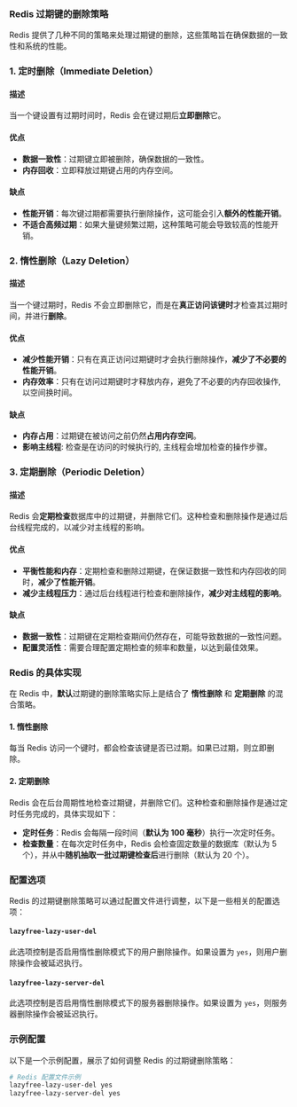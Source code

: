 ### Redis 过期键的删除策略

Redis 提供了几种不同的策略来处理过期键的删除，这些策略旨在确保数据的一致性和系统的性能。

### 1. **定时删除（Immediate Deletion）**

#### 描述

当一个键设置有过期时间时，Redis 会在键过期后**立即删除**它。

#### 优点

- **数据一致性**：过期键立即被删除，确保数据的一致性。
- **内存回收**：立即释放过期键占用的内存空间。

#### 缺点

- **性能开销**：每次键过期都需要执行删除操作，这可能会引入**额外的性能开销**。
- **不适合高频过期**：如果大量键频繁过期，这种策略可能会导致较高的性能开销。

### 2. **惰性删除（Lazy Deletion）**

#### 描述

当一个键过期时，Redis 不会立即删除它，而是在**真正访问该键时**才检查其过期时间，并进行**删除**。

#### 优点

- **减少性能开销**：只有在真正访问过期键时才会执行删除操作，**减少了不必要的性能开销**。
- **内存效率**：只有在访问过期键时才释放内存，避免了不必要的内存回收操作, 以空间换时间。

#### 缺点

- **内存占用**：过期键在被访问之前仍然**占用内存空间**。
- **影响主线程**: 检查是在访问的时候执行的, 主线程会增加检查的操作步骤。

### 3. **定期删除（Periodic Deletion）**

#### 描述

Redis 会**定期检查**数据库中的过期键，并删除它们。这种检查和删除操作是通过后台线程完成的，以减少对主线程的影响。

#### 优点

- **平衡性能和内存**：定期检查和删除过期键，在保证数据一致性和内存回收的同时，**减少了性能开销**。
- **减少主线程压力**：通过后台线程进行检查和删除操作，**减少对主线程的影响**。

#### 缺点

- **数据一致性**：过期键在定期检查期间仍然存在，可能导致数据的一致性问题。
- **配置灵活性**：需要合理配置定期检查的频率和数量，以达到最佳效果。

### Redis 的具体实现

在 Redis 中，**默认**过期键的删除策略实际上是结合了 **惰性删除** 和 **定期删除** 的混合策略。

#### 1. **惰性删除**

每当 Redis 访问一个键时，都会检查该键是否已过期。如果已过期，则立即删除。

#### 2. **定期删除**

Redis 会在后台周期性地检查过期键，并删除它们。这种检查和删除操作是通过定时任务完成的，具体实现如下：

- **定时任务**：Redis 会每隔一段时间（**默认为 100 毫秒**）执行一次定时任务。
- **检查数量**：在每次定时任务中，Redis 会检查固定数量的数据库（默认为 5个），并从中**随机抽取一批过期键检查后**进行删除（默认为
  20 个）。

### 配置选项

Redis 的过期键删除策略可以通过配置文件进行调整，以下是一些相关的配置选项：

#### `lazyfree-lazy-user-del`

此选项控制是否启用惰性删除模式下的用户删除操作。如果设置为 `yes`，则用户删除操作会被延迟执行。

#### `lazyfree-lazy-server-del`

此选项控制是否启用惰性删除模式下的服务器删除操作。如果设置为 `yes`，则服务器删除操作会被延迟执行。

### 示例配置

以下是一个示例配置，展示了如何调整 Redis 的过期键删除策略：

```sh
# Redis 配置文件示例
lazyfree-lazy-user-del yes
lazyfree-lazy-server-del yes
```

